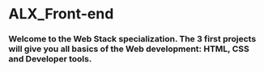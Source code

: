 # ALX_Front-end

### Welcome to the Web Stack specialization. The 3 first projects will give you all basics of the Web development: HTML, CSS and Developer tools.
